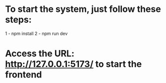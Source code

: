 # To start the system, just follow these steps:

1 - npm install
2 - npm run dev

# Access the URL: http://127.0.0.1:5173/ to start the frontend
